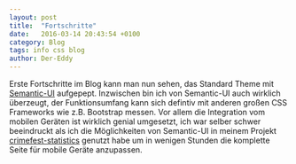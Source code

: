 ```yaml
---
layout: post
title:  "Fortschritte"
date:   2016-03-14 20:43:54 +0100
category: Blog
tags: info css blog
author: Der-Eddy
---
```

Erste Fortschritte im Blog kann man nun sehen, das Standard Theme mit [Semantic-UI](http://semantic-ui.com/) aufgepept. Inzwischen bin ich von Semantic-UI auch wirklich überzeugt, der Funktionsumfang kann sich defintiv mit anderen großen CSS Frameworks wie z.B. Bootstrap messen. Vor allem die Integration vom mobilen Geräten ist wirklich genial umgesetzt, ich war selber schwer beeindruckt als ich die Möglichkeiten von Semantic-UI in meinem Projekt [crimefest-statistics](https://github.com/Der-Eddy/crimefest-statistics) genutzt habe um in wenigen Stunden die komplette Seite für mobile Geräte anzupassen.
